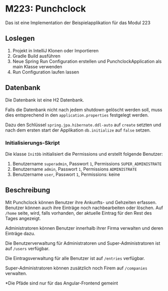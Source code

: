 # M223: Punchclock
Das ist eine Implementation der Beispielapplikation für das Modul 223

## Loslegen
1. Projekt in IntelliJ Klonen oder Importieren
2. Gradle Build ausführen
3. Neue Spring Run Configuration erstellen und PunchclockApplication als main Klasse verwenden
4. Run Configuration laufen lassen

## Datenbank
Die Datenbank ist eine H2 Datenbank.

Falls die Datenbank nicht nach jedem shutdown gelöscht werden soll,
muss dies entsprechend in den `application.properties` festgelegt werden.

Dazu den Schlüssel `spring.jpa.hibernate.ddl-auto` auf `create` setzten
und nach dem ersten start der Applikation `db.initialize` auf `false` setzen.

### Initialisierungs-Skript
Die klasse `InitDb` initialisiert die Permissions und erstellt folgende Benutzer:
1. Benutzername `superadmin`, Passwort `1`, Permissions `SUPER_ADMINISTRATE`
2. Benutzername `admin`, Passwort `1`, Permissions `ADMINISTRATE`
3. Benutzername `user`, Passwort `1`, Permissions: keine

## Beschreibung
Mit Punchclock können Benutzer ihre Ankunfts- und Gehzeiten erfassen.
Benutzer können auch ihre Einträge noch nachbearbeiten oder löschen.
Auf `/home` seite, wird, falls vorhanden, der aktuelle Eintrag für den Rest des Tages angezeigt.

Administratoren können Benutzer innerhalb ihrer Firma verwalten und deren Einträge dazu.

Die Benutzerverwaltung für Administratoren und Super-Administratoren ist auf `/users` verfügbar.

Die Eintragsverwaltung für alle Benutzer ist auf `/entries` verfügbar.

Super-Administratoren können zusätzlich noch Firem auf `/companies` verwalten.

*Die Pfäde sind nur für das Angular-Frontend gemeint


